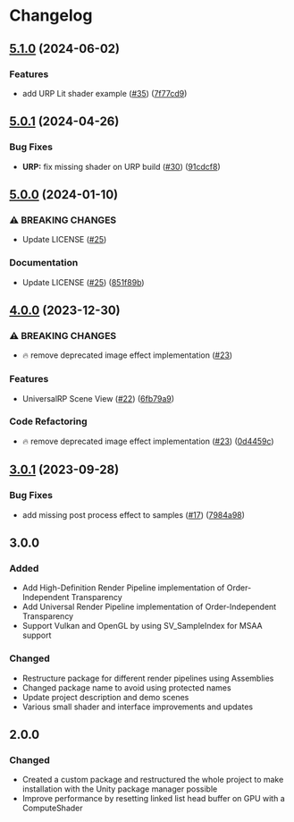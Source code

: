 # Changelog

## [5.1.0](https://github.com/happy-turtle/oit-unity/compare/v5.0.1...v5.1.0) (2024-06-02)


### Features

* add URP Lit shader example ([#35](https://github.com/happy-turtle/oit-unity/issues/35)) ([7f77cd9](https://github.com/happy-turtle/oit-unity/commit/7f77cd938ebc6baef1540d9a4f9545fc471bbf65))

## [5.0.1](https://github.com/happy-turtle/oit-unity/compare/v5.0.0...v5.0.1) (2024-04-26)


### Bug Fixes

* **URP:** fix missing shader on URP build ([#30](https://github.com/happy-turtle/oit-unity/issues/30)) ([91cdcf8](https://github.com/happy-turtle/oit-unity/commit/91cdcf8610cfaf04e6b4c2c7e55d7abb054d4066))

## [5.0.0](https://github.com/happy-turtle/oit-unity/compare/v4.0.0...v5.0.0) (2024-01-10)


### ⚠ BREAKING CHANGES

* Update LICENSE ([#25](https://github.com/happy-turtle/oit-unity/issues/25))

### Documentation

* Update LICENSE ([#25](https://github.com/happy-turtle/oit-unity/issues/25)) ([851f89b](https://github.com/happy-turtle/oit-unity/commit/851f89bc361c258b44c319731ee363ecf130cd15))

## [4.0.0](https://github.com/happy-turtle/oit-unity/compare/v3.0.1...v4.0.0) (2023-12-30)


### ⚠ BREAKING CHANGES

* :fire: remove deprecated image effect implementation ([#23](https://github.com/happy-turtle/oit-unity/issues/23))

### Features

* UniversalRP Scene View ([#22](https://github.com/happy-turtle/oit-unity/issues/22)) ([6fb79a9](https://github.com/happy-turtle/oit-unity/commit/6fb79a906a67ca9f5323488241df82cabc4cfdb0))


### Code Refactoring

* :fire: remove deprecated image effect implementation ([#23](https://github.com/happy-turtle/oit-unity/issues/23)) ([0d4459c](https://github.com/happy-turtle/oit-unity/commit/0d4459c94866c500f2bd6a64d600ce9738569635))

## [3.0.1](https://github.com/happy-turtle/oit-unity/compare/3.0.0...v3.0.1) (2023-09-28)


### Bug Fixes

* add missing post process effect to samples ([#17](https://github.com/happy-turtle/oit-unity/issues/17)) ([7984a98](https://github.com/happy-turtle/oit-unity/commit/7984a98e737c2abd36fc14f6dcfc2c40d07292bc))

## 3.0.0

### Added

- Add High-Definition Render Pipeline implementation of Order-Independent Transparency
- Add Universal Render Pipeline implementation of Order-Independent Transparency
- Support Vulkan and OpenGL by using SV_SampleIndex for MSAA support

### Changed

- Restructure package for different render pipelines using Assemblies
- Changed package name to avoid using protected names
- Update project description and demo scenes
- Various small shader and interface improvements and updates

## 2.0.0

### Changed

- Created a custom package and restructured the whole project to make installation with the Unity package manager
  possible
- Improve performance by resetting linked list head buffer on GPU with a ComputeShader
